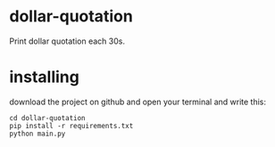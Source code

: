 # dollar-quotation
Print dollar quotation each 30s.
# installing
download the project on github and open your terminal and write this:
```
cd dollar-quotation
pip install -r requirements.txt
python main.py
```

